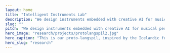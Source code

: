 ```yaml
---
layout: home
title: "Intelligent Instruments Lab"
description: "We design instruments embedded with creative AI for musical performance. New instruments for new music!"
slug: ""
pitch: "We design instruments embedded with creative AI for musical performance. New instruments for new music! Our aim is to build new expressive music technologies and apply those to understand ourselves as users of intelligent instruments."
hero_image: "research/projects/protolangspil2.jpg"
hero_caption: "This is our proto-langspil, inspired by the Icelandic folk instrument. Click to see more projects!"
hero_slug: "research"
---
```


